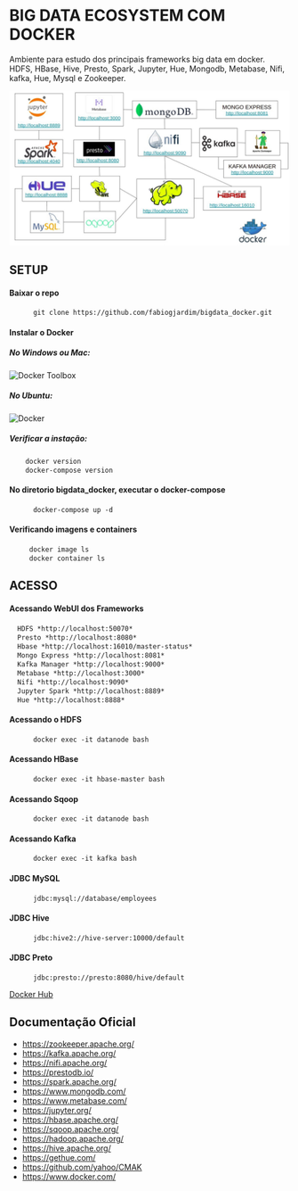 # BIG DATA ECOSYSTEM COM DOCKER

Ambiente para estudo dos principais frameworks big data em docker.
<br> HDFS, HBase, Hive, Presto, Spark, Jupyter, Hue, Mongodb, Metabase, Nifi, kafka, Hue, Mysql e Zookeeper.
<br>  

![Ecossistema](ecosystem.jpeg)

## SETUP

#### Baixar o repo
          git clone https://github.com/fabiogjardim/bigdata_docker.git

#### Instalar o Docker
   ##### No Windows ou Mac:
   ![Docker Toolbox](https://docs.docker.com/toolbox/overview/)
   
   ##### No Ubuntu:
   ![Docker](https://docs.docker.com/install/linux/docker-ce/ubuntu/)
      
   ##### Verificar a instação:
   
        docker version
        docker-compose version
 
#### No diretorio bigdata_docker, executar o docker-compose
          docker-compose up -d
        
#### Verificando imagens e containers
 
         docker image ls
         docker container ls

## ACESSO

#### Acessando WebUI dos Frameworks
 
      HDFS *http://localhost:50070*
      Presto *http://localhost:8080*
      Hbase *http://localhost:16010/master-status*
      Mongo Express *http://localhost:8081*
      Kafka Manager *http://localhost:9000*
      Metabase *http://localhost:3000*
      Nifi *http://localhost:9090*
      Jupyter Spark *http://localhost:8889*
      Hue *http://localhost:8888*

#### Acessando o HDFS

          docker exec -it datanode bash

#### Acessando HBase

          docker exec -it hbase-master bash

#### Acessando Sqoop

          docker exec -it datanode bash
        
#### Acessando Kafka

          docker exec -it kafka bash

#### JDBC MySQL
          jdbc:mysql://database/employees

#### JDBC Hive

          jdbc:hive2://hive-server:10000/default

#### JDBC Preto

          jdbc:presto://presto:8080/hive/default
      

[Docker Hub](https://hub.docker.com/u/fjardim)

## Documentação Oficial

* https://zookeeper.apache.org/
* https://kafka.apache.org/
* https://nifi.apache.org/
* https://prestodb.io/
* https://spark.apache.org/
* https://www.mongodb.com/
* https://www.metabase.com/
* https://jupyter.org/
* https://hbase.apache.org/
* https://sqoop.apache.org/
* https://hadoop.apache.org/
* https://hive.apache.org/
* https://gethue.com/
* https://github.com/yahoo/CMAK
* https://www.docker.com/
